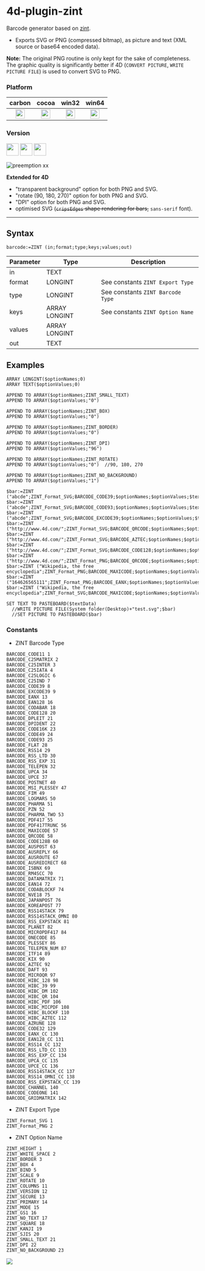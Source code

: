 # 4d-plugin-zint
Barcode generator based on [zint](https://zint.github.io).

* Exports SVG or PNG (compressed bitmap), as picture and text (XML source or base64 encoded data).

**Note:** The original PNG routine is only kept for the sake of completeness. The graphic quality is significantly better if 4D (``CONVERT PICTURE``, ``WRITE PICTURE FILE``) is used to convert SVG to PNG.

### Platform

| carbon | cocoa | win32 | win64 |
|:------:|:-----:|:---------:|:---------:|
|<img src="https://cloud.githubusercontent.com/assets/1725068/22371562/1b091f0a-e4db-11e6-8458-8653954a7cce.png" width="24" height="24" />|<img src="https://cloud.githubusercontent.com/assets/1725068/22371562/1b091f0a-e4db-11e6-8458-8653954a7cce.png" width="24" height="24" />|<img src="https://cloud.githubusercontent.com/assets/1725068/22371562/1b091f0a-e4db-11e6-8458-8653954a7cce.png" width="24" height="24" />|<img src="https://cloud.githubusercontent.com/assets/1725068/22371562/1b091f0a-e4db-11e6-8458-8653954a7cce.png" width="24" height="24" />|

### Version

<img src="https://cloud.githubusercontent.com/assets/1725068/18940649/21945000-8645-11e6-86ed-4a0f800e5a73.png" width="32" height="32" /> <img src="https://cloud.githubusercontent.com/assets/1725068/18940648/2192ddba-8645-11e6-864d-6d5692d55717.png" width="32" height="32" /> <img src="https://user-images.githubusercontent.com/1725068/41266195-ddf767b2-6e30-11e8-9d6b-2adf6a9f57a5.png" width="32" height="32" />

![preemption xx](https://user-images.githubusercontent.com/1725068/41327179-4e839948-6efd-11e8-982b-a670d511e04f.png)

**Extended for 4D**

* "transparent background" option for both PNG and SVG.
* "rotate (90, 180, 270)" option for both PNG and SVG.
* "DPI" option for both PNG and SVG.
* optimised SVG (~~``cripsEdges`` shape rendering for bars,~~ ``sans-serif`` font).

---

## Syntax

```
barcode:=ZINT (in;format;type;keys;values;out)
```

Parameter|Type|Description
------------|------------|----
in|TEXT|
format|LONGINT|See constants ``ZINT Export Type``
type|LONGINT|See constants ``ZINT Barcode Type``
keys|ARRAY LONGINT|See constants ``ZINT Option Name``
values|ARRAY LONGINT|
out|TEXT|

## Examples

```
ARRAY LONGINT($optionNames;0)
ARRAY TEXT($optionValues;0)

APPEND TO ARRAY($optionNames;ZINT_SMALL_TEXT)
APPEND TO ARRAY($optionValues;"0")

APPEND TO ARRAY($optionNames;ZINT_BOX)
APPEND TO ARRAY($optionValues;"0")

APPEND TO ARRAY($optionNames;ZINT_BORDER)
APPEND TO ARRAY($optionValues;"0")

APPEND TO ARRAY($optionNames;ZINT_DPI) 
APPEND TO ARRAY($optionValues;"96")

APPEND TO ARRAY($optionNames;ZINT_ROTATE)  
APPEND TO ARRAY($optionValues;"0")  //90, 180, 270

APPEND TO ARRAY($optionNames;ZINT_NO_BACKGROUND)
APPEND TO ARRAY($optionValues;"1")

$bar:=ZINT ("abcde";ZINT_Format_SVG;BARCODE_CODE39;$optionNames;$optionValues;$textData)
$bar:=ZINT ("abcde";ZINT_Format_SVG;BARCODE_CODE93;$optionNames;$optionValues;$textData)
$bar:=ZINT ("abcde";ZINT_Format_SVG;BARCODE_EXCODE39;$optionNames;$optionValues;$textData)
$bar:=ZINT ("http://www.4d.com/";ZINT_Format_SVG;BARCODE_QRCODE;$optionNames;$optionValues;$textData)
$bar:=ZINT ("http://www.4d.com/";ZINT_Format_SVG;BARCODE_AZTEC;$optionNames;$optionValues;$textData)
$bar:=ZINT ("http://www.4d.com/";ZINT_Format_SVG;BARCODE_CODE128;$optionNames;$optionValues;$textData)
$bar:=ZINT ("http://www.4d.com/";ZINT_Format_PNG;BARCODE_QRCODE;$optionNames;$optionValues;$textData)
$bar:=ZINT ("Wikipedia, the free encyclopedia";ZINT_Format_PNG;BARCODE_MAXICODE;$optionNames;$optionValues;$textData)
$bar:=ZINT ("164626565111";ZINT_Format_PNG;BARCODE_EANX;$optionNames;$optionValues;$textData)
$bar:=ZINT ("Wikipedia, the free encyclopedia";ZINT_Format_SVG;BARCODE_MAXICODE;$optionNames;$optionValues;$textData)

SET TEXT TO PASTEBOARD($textData)
  //WRITE PICTURE FILE(System folder(Desktop)+"test.svg";$bar)
  //SET PICTURE TO PASTEBOARD($bar)
```

### Constants

* ZINT Barcode Type

```
BARCODE_CODE11 1
BARCODE_C25MATRIX 2
BARCODE_C25INTER 3
BARCODE_C25IATA 4
BARCODE_C25LOGIC 6
BARCODE_C25IND 7
BARCODE_CODE39 8
BARCODE_EXCODE39 9
BARCODE_EANX 13
BARCODE_EAN128 16
BARCODE_CODABAR 18
BARCODE_CODE128 20
BARCODE_DPLEIT 21
BARCODE_DPIDENT 22
BARCODE_CODE16K 23
BARCODE_CODE49 24
BARCODE_CODE93 25
BARCODE_FLAT 28
BARCODE_RSS14 29
BARCODE_RSS_LTD 30
BARCODE_RSS_EXP 31
BARCODE_TELEPEN 32
BARCODE_UPCA 34
BARCODE_UPCE 37
BARCODE_POSTNET 40
BARCODE_MSI_PLESSEY 47
BARCODE_FIM 49
BARCODE_LOGMARS 50
BARCODE_PHARMA 51
BARCODE_PZN 52
BARCODE_PHARMA_TWO 53
BARCODE_PDF417 55
BARCODE_PDF417TRUNC 56
BARCODE_MAXICODE 57
BARCODE_QRCODE 58
BARCODE_CODE128B 60
BARCODE_AUSPOST 63
BARCODE_AUSREPLY 66
BARCODE_AUSROUTE 67
BARCODE_AUSREDIRECT 68
BARCODE_ISBNX 69
BARCODE_RM4SCC 70
BARCODE_DATAMATRIX 71
BARCODE_EAN14 72
BARCODE_CODABLOCKF 74
BARCODE_NVE18 75
BARCODE_JAPANPOST 76
BARCODE_KOREAPOST 77
BARCODE_RSS14STACK 79
BARCODE_RSS14STACK_OMNI 80
BARCODE_RSS_EXPSTACK 81
BARCODE_PLANET 82
BARCODE_MICROPDF417 84
BARCODE_ONECODE 85
BARCODE_PLESSEY 86
BARCODE_TELEPEN_NUM 87
BARCODE_ITF14 89
BARCODE_KIX 90
BARCODE_AZTEC 92
BARCODE_DAFT 93
BARCODE_MICROQR 97
BARCODE_HIBC_128 98
BARCODE_HIBC_39 99
BARCODE_HIBC_DM 102
BARCODE_HIBC_QR 104
BARCODE_HIBC_PDF 106
BARCODE_HIBC_MICPDF 108
BARCODE_HIBC_BLOCKF 110
BARCODE_HIBC_AZTEC 112
BARCODE_AZRUNE 128
BARCODE_CODE32 129
BARCODE_EANX_CC 130
BARCODE_EAN128_CC 131
BARCODE_RSS14_CC 132
BARCODE_RSS_LTD_CC 133
BARCODE_RSS_EXP_CC 134
BARCODE_UPCA_CC 135
BARCODE_UPCE_CC 136
BARCODE_RSS14STACK_CC 137
BARCODE_RSS14_OMNI_CC 138
BARCODE_RSS_EXPSTACK_CC 139
BARCODE_CHANNEL 140
BARCODE_CODEONE 141
BARCODE_GRIDMATRIX 142
```

* ZINT Export Type

```
ZINT_Format_SVG 1
ZINT_Format_PNG 2
```

* ZINT Option Name

```
ZINT_HEIGHT 1
ZINT_WHITE_SPACE 2
ZINT_BORDER 3
ZINT_BOX 4
ZINT_BIND 5
ZINT_SCALE 9
ZINT_ROTATE 10
ZINT_COLUMNS 11
ZINT_VERSION 12
ZINT_SECURE 13
ZINT_PRIMARY 14
ZINT_MODE 15
ZINT_GS1 16
ZINT_NO_TEXT 17
ZINT_SQUARE 18
ZINT_KANJI 19
ZINT_SJIS 20
ZINT_SMALL_TEXT 21
ZINT_DPI 22
ZINT_NO_BACKGROUND 23
```

![](https://cloud.githubusercontent.com/assets/1725068/14666616/9294b6a0-0715-11e6-9323-6b1934e37b38.png)

